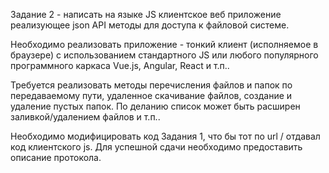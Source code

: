 Задание 2 - написать на языке JS клиентское веб приложение реализующее json API методы для доступа к файловой системе.

Необходимо реализовать приложение - тонкий клиент (исполняемое в браузере) с использованием стандартного JS или любого популярного программного каркаса Vue.js, Angular, React и т.п..

Требуется реализовать методы перечисления файлов и папок по передаваемому пути, удаленное скачивание файлов, создание и удаление пустых папок. По деланию список может быть расширен заливкой/удалением файлов и т.п..

Необходимо модифицировать код Задания 1, что бы тот по url / отдавал код клиентского js. Для успешной сдачи необходимо предоставить описание протокола.


